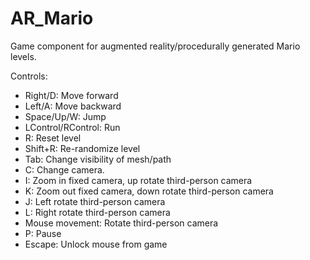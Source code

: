 # AR_Mario
Game component for augmented reality/procedurally generated Mario levels.

Controls:
*   Right/D: Move forward
*   Left/A: Move backward
*   Space/Up/W: Jump
*   LControl/RControl: Run
*   R: Reset level
*   Shift+R: Re-randomize level
*   Tab: Change visibility of mesh/path
*   C: Change camera.
*   I: Zoom in fixed camera, up rotate third-person camera
*   K: Zoom out fixed camera, down rotate third-person camera
*   J: Left rotate third-person camera
*   L: Right rotate third-person camera
*   Mouse movement: Rotate third-person camera
*   P: Pause
*   Escape: Unlock mouse from game
